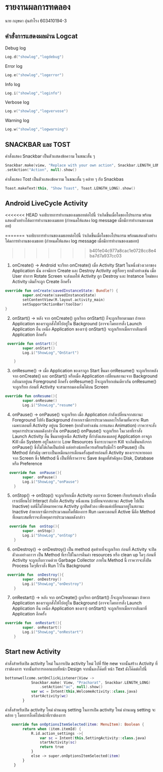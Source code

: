 # รายงานผลการทดลอง

นาย กฤษดา อุ่นสำโรง   603410194-3

## คำสั่งการแสดงผลผ่าน Logcat

Debug log

```kotlin
Log.d("showlog","logdebug")
```

Error log

```kotlin
Log.e("showlog","logerror")
```

Info log

```kotlin
Log.i("showlog","loginfo")
```

Verbose log

```kotlin
Log.v("showlog","logvervose")
```

Warning log

```kotlin
Log.w("showlog","logwarning")
```

## SNACKBAR และ TOST

คำสั่งแสดง Snackbar
เป็นตัวเเสดงข้อความ ในขณะสั้น ๆ  
```kotlin
Snackbar.make(view, "Replace with your own action", Snackbar.LENGTH_LONG)
.setAction("Action", null).show()
```

คำสั่งแสดง Tost
เป็นตัวเเสดงข้อความ ในขณะสั้น ๆ คล้าย ๆ กับ Snackbas
```kotlin
Toast.makeText(this, "Show Toast", Toast.LENGTH_LONG).show()
```

## Android LiveCycle Activity

<<<<<<< HEAD
จงอธิบายการทำงานของเมธอทต่อไปนี้ ว่าเกิดขึ้นเมื่อใดของโปรแกรม พร้อมแสดงตัวอย่างโค้ดการทำงานของเมธอท (กำหนดให้แสดง log message เมื่อมีการทำงานของเมธอท)

=======
จงอธิบาการทำงานของเมธอทต่อไปนี้ ว่าเกิดขึ้นเมื่อใดของโปรแกรม พร้อมแสดงตัวอย่างโค้ดการทำงานของเมธอท (กำหนดให้แสดง log message เมื่อมีการทำงานของเมธอท)
      
>>>>>>> b401e04c977a8cac1e0728cc8e4ba7d7a937cc03
1. onCreate() ->
        Android จะเรียก onCreate() เมื่อ Activity Start ในหนึ่งช่วงเวลาของ Application นั้น อาจมีการ Create และ Destroy Activity อยู่เรื่อยๆ ยกตัวอย่างเช่น เมื่อ User ทำการ Rotate Screen จะส่งผลให้ Activity ถูก Destroy และ Instance ใหม่ของ Activity เดิมก็จะถูก Create อีกครั้ง
```kotlin
override fun onCreate(savedInstanceState: Bundle?) {
        super.onCreate(savedInstanceState)
        setContentView(R.layout.activity_main)
        setSupportActionBar(toolbar)
}
```

2. onStart() ->
        หลัง จาก onCreate() ถูกเรียก onStart() ก็จะถูกเรียกตามมา ถ้าหาก Application ของเราถูกสั่งให้ไปอยู่ใน Background (อาจจะโดยการสั่ง Launch Application อื่น เหนือ Application ของเรา) onStart() จะถูกเรียกเมื่อเรากลับมาที่ Application อีกครั้ง
```kotlin
 override fun onStart(){
        super.onStart()
        Log.i("ShowLog","OnStart")

    }
```

3. onResume() ->
        เมื่อ Application ของเราถูก Start ขึ้นมา onResume() จะถูกเรียกหลังจาก onCreate() และ onStart() หรือเมื่อ Application เปลี่ยนสถานะจาก Background กลับมาอยู่บน Foreground อีกครั้ง onResume() ก็จะถูกเรียกเช่นเดียวกัน onResume() จะถูกเรียก ก่อนที่ Activity จะสามารถมองเห็นได้บน Screen
```kotlin
override fun onResume(){
        super.onResume()
        Log.i("ShowLog","resume")
```

4. onPause() ->
        onPause() จะถูกเรียก เมื่อ Application กำลังเปลี่ยนจากสถานะ Foreground ไปยัง Background ถ้าหากเรามีการประมวลผลอะไรก็ตามที่ควรจะ Run เฉพาะตอนที่ Activity อยู่บน Screen (ยกตัวอย่างเช่น การแสดง Animation) เราควรจะสั่งหยุดการประมวลผลดังกล่าวใน onPause()
onPause() จะถูกเรียก ในเวลาที่เราสั่ง Launch Activity อื่น ขึ้นมาอยู่เหนือ Activity ที่กำลังแสดงผลอยู่ Application อาจถูก Kill เมื่อ System อยู่ในสภาวะ Low Resources ซึ่งกระบวนการ Kill จะเกิดขึ้นหลังจาก onPause() ซึ่งไม่ได้เกิดเป็นปกติ แต่อย่างน้อยก็ควรเตรียมรับมือไว้
onPause() เป็น Method ที่สำคัญ เพราะเป็นเหมือนการเตือนครั้งสุดท้ายก่อนที่ Activity ของเราจะหายออกจาก Screen ซึ่ง Method นี้ เป็นที่ที่เราควรจะ Save ข้อมูลที่สำคัญลง Disk, Database หรือ Preference
```kotlin
  override fun  onPause(){
        super. onPause()
        Log.i("ShowLog","onPause")
    }
```

5. onStop() ->
        onStop() จะถูกเรียกเมื่อ Activity ออกจาก Screen เรียบร้อยแล้ว หรือเมื่อเราเปลี่ยนไป Interact กับอีก Activity หนึ่งแทน (เปลี่ยนจากสถานะ Active ไปเป็น Inactive) แต่นี่ไม่ได้หมายความ Activity ถูกปิดตัวลง เพียงแค่เปลี่ยนมาอยู่ในสถานะ Inactive ถ้าหากเรามีการประมวลผลใดที่ต้องการ Run เฉพาะตอนที่ Active นี่คือ Method ที่เหมาะสมที่เราจะสั่งหยุดการประมวลผลดังกล่าว
```kotlin
  override fun  onStop(){
        super. onStop()
        Log.i("ShowLog","onStop")
    }
```

6. onDestroy() ->
        onDestroy() เป็น method สุดท้ายที่จะถูกเรียก ก่อนที่ Activity จะปิดตัวลงอย่างถาวร เป็น Method ที่เราใช้ในการคืนค่า resources หรือ clean up ใดๆ ก่อนที่ Activity จะถูกเก็บกวาดด้วย Garbage Collector ภายใน Method นี้ เราควรจะสั่งปิด Process ใดๆที่เราสั่ง Run ไว้ใน Background
```kotlin
 override fun  onDestroy(){
        super. onDestroy()
        Log.i("ShowLog","onDestroy")
    }
```

7. onRestart() ->
        หลัง จาก onCreate() ถูกเรียก onStart() ก็จะถูกเรียกตามมา ถ้าหาก Application ของเราถูกสั่งให้ไปอยู่ใน Background (อาจจะโดยการสั่ง Launch Application อื่น เหนือ Application ของเรา) onStart() จะถูกเรียกเมื่อเรากลับมาที่ Application อีกครั้ง
```kotlin
override fun  onRestart(){
        super. onRestart()
        Log.i("ShowLog","onRestart")
    }
```

## Start new Activity

คำสั่งสำหรับเปิด activity ใหม่
        ในการเปิด activity ใหม่ ไปที่ file new จากนั้นสร้าง Activity ที่เราต้องการ จากนั้นทำการออกแบบที่หน้า Design จากนั้นลงโค๊ดที่ หน้า Text ดังโค๊ดต่อไปนี้
```kotlin
bottonwellcome.setOnClickListener{View ->
            Snackbar.make( View, "Pracharat", Snackbar.LENGTH_LONG)
                .setAction("ac", null).show()
            var wc = Intent(this,WelcomeActivity::class.java)
            startActivity(wc)
        }
```

คำสั่งสำหรับเปิด activity ใหม่ ผ่านเมนู setting
        ในการเปิด activity ใหม่ ผ่านเมนู setting จะคล้าย ๆ โดยการลิ๊งค์ไปหน้าที่เราต้องการ
```kotlin
   override fun onOptionsItemSelected(item: MenuItem): Boolean {
        return when (item.itemId) {
            R.id.action_settings ->{
                var sc = Intent(this,SettingActivity::class.java)
                startActivity(sc)
                return true
            }
            else -> super.onOptionsItemSelected(item)
        }
    }
```
